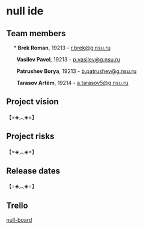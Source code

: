 # null ide

## Team members
&nbsp;&nbsp;&nbsp;&nbsp;&nbsp;* **Brek Roman**, 19213 - r.brek@g.nsu.ru

&nbsp;&nbsp;&nbsp;&nbsp;&nbsp;&nbsp; **Vasilev Pavel**, 19213 - p.vasilev@g.nsu.ru

&nbsp;&nbsp;&nbsp;&nbsp;&nbsp;&nbsp; **Patrushev Borya**, 19213 -  b.patrushev@g.nsu.ru

&nbsp;&nbsp;&nbsp;&nbsp;&nbsp;&nbsp; **Tarasov Artёm**, 19214 -  a.tarasov5@g.nsu.ru

## Project vision
【=◈︿◈=】

## Project risks
【=◈︿◈=】

## Release dates
【=◈︿◈=】

## Trello
[null-board](https://trello.com/b/AjHWnnq4/title-null)
